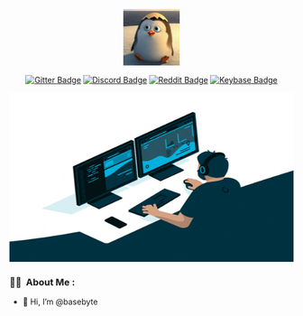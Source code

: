 <p align="center"><img src="https://raw.githubusercontent.com/basebyte/basebyte/main/giphy-penguin.gif" width="100"/></p>
<p align="center">
<a href="https://gitter.im/basebyte/basebyte"><img src="https://img.shields.io/gitter/room/basebyte/basebyte?style=plastic" alt="Gitter Badge"></a>
<a href="https://discord.com/channels/969088108706529340"><img src="https://img.shields.io/discord/969088108706529340?style=plastic" alt="Discord Badge"></a>
<a href="https://www.reddit.com/user/basebytes"><img src="https://img.shields.io/reddit/user-karma/combined/basebytes?style=social" alt="Reddit Badge"></a>
<a href="https://keybase.io/basebyte"><img src="https://img.shields.io/keybase/pgp/basebyte" alt="Keybase Badge"></a>
</p>

<p align="center"><img src="https://raw.githubusercontent.com/basebyte/basebyte/main/giphy-banner.gif" width="600" height="300"  /></p>

### :man_technologist: &nbsp;About Me :

- 👋 Hi, I’m @basebyte

